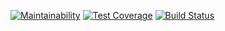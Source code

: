 [![Maintainability](https://api.codeclimate.com/v1/badges/10b2c306c76d5e22d5bc/maintainability)](https://codeclimate.com/github/gabos31/project-lvl1-s236/maintainability)
[![Test Coverage](https://api.codeclimate.com/v1/badges/10b2c306c76d5e22d5bc/test_coverage)](https://codeclimate.com/github/gabos31/project-lvl1-s236/test_coverage)
[![Build Status](https://travis-ci.org/gabos31/project-lvl1-s236.svg?branch=master)](https://travis-ci.org/gabos31/project-lvl1-s236)
